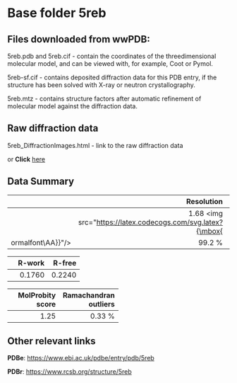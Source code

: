 # Base folder 5reb

## Files downloaded from wwPDB:

5reb.pdb and 5reb.cif - contain the coordinates of the threedimensional molecular model, and can be viewed with, for example, Coot or Pymol.

5reb-sf.cif - contains deposited diffraction data for this PDB entry, if the structure has been solved with X-ray or neutron crystallography.

5reb.mtz - contains structure factors after automatic refinement of molecular model against the diffraction data.

## Raw diffraction data

5reb_DiffractionImages.html - link to the raw diffraction data 

or **Click** [here](https://zenodo.org/record/3730578) 

## Data Summary
|   | Resolution | Completeness| I/sigma |
|---|-------------:|----------------:|--------------:|
|   |1.68 <img src="https://latex.codecogs.com/svg.latex?{\mbox{
ormalfont\AA}}"/>|99.2  %|<img width=50/>6.900|

|   | **R-work**| **R-free**   
|---|-------------:|----------------:|           
||0.1760|0.2240|

|   |**MolProbity<br>score**| **Ramachandran<br>outliers** 
|---|-------------:|----------------:|
||1.25|0.33 %|

## Other relevant links 
**PDBe**:  https://www.ebi.ac.uk/pdbe/entry/pdb/5reb
 
**PDBr**: https://www.rcsb.org/structure/5reb 

